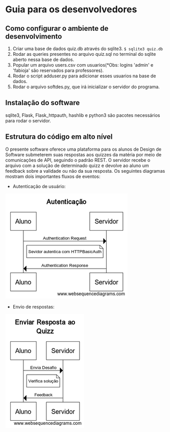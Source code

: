 # Guia para os desenvolvedores

## Como configurar o ambiente de desenvolvimento

1. Criar uma base de dados quiz.db através do sqlite3.
   `$ sqlite3 quiz.db`
2. Rodar as queries presentes no arquivo quiz.sql no terminal do sqlite aberto nessa base de dados.
3. Popular um arquivo users.csv com usuarios(\*Obs: logins 'admin' e 'fabioja' são reservados para professores).
4. Rodar o script adduser.py para adicionar esses usuarios na base de dados.
5. Rodar o arquivo softdes.py, que irá inicializar o servidor do programa.

## Instalação do software

sqlite3, Flask, Flask_httpauth, hashlib e python3 são pacotes necessários para rodar o servidor.

## Estrutura do código em alto nível

O presente software oferece uma plataforma para os alunos de Design de Software submeterem suas respostas aos quizzes da matéria por meio de comunicações de API,
seguindo o padrão REST. O servidor recebe o arquivo com a solução de determinado quizz e devolve ao aluno um feedback sobre a validade ou não da sua resposta. Os seguintes
diagramas mostram dois importantes fluxos de eventos:

-   Autenticação de usuário:

![Screenshot](img/Autentica.png)

-   Envio de respostas:

![Screenshot](img/enviar_resposta.png)
